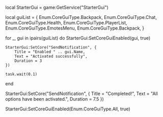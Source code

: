 local StarterGui = game:GetService("StarterGui")

local guiList = {
    Enum.CoreGuiType.Backpack,
    Enum.CoreGuiType.Chat,
    Enum.CoreGuiType.Health,
    Enum.CoreGuiType.PlayerList,
    Enum.CoreGuiType.EmotesMenu,
    Enum.CoreGuiType.Backpack,
}

for _, gui in ipairs(guiList) do
    StarterGui:SetCoreGuiEnabled(gui, true)

    StarterGui:SetCore("SendNotification", {
        Title = "Enabled " .. gui.Name,
        Text = "Activated successfully",
        Duration = 3
    })

    task.wait(0.1)
end

StarterGui:SetCore("SendNotification", {
    Title = "Completed!",
    Text = "All options have been activated.",
    Duration = 7.5
})

StarterGui:SetCoreGuiEnabled(Enum.CoreGuiType.All, true)

